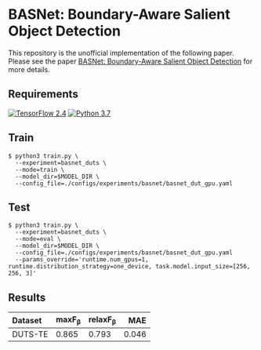 # BASNet: Boundary-Aware Salient Object Detection

This repository is the unofficial implementation of the following paper. Please see the paper [BASNet: Boundary-Aware Salient Object Detection](https://openaccess.thecvf.com/content_CVPR_2019/html/Qin_BASNet_Boundary-Aware_Salient_Object_Detection_CVPR_2019_paper.html) for more details.

## Requirements
[![TensorFlow 2.4](https://img.shields.io/badge/TensorFlow-2.4-FF6F00?logo=tensorflow)](https://github.com/tensorflow/tensorflow/releases/tag/v2.4.0)
[![Python 3.7](https://img.shields.io/badge/Python-3.7-3776AB)](https://www.python.org/downloads/release/python-379/)

## Train
```shell
$ python3 train.py \
  --experiment=basnet_duts \
  --mode=train \
  --model_dir=$MODEL_DIR \
  --config_file=./configs/experiments/basnet/basnet_dut_gpu.yaml
```

## Test
```shell
$ python3 train.py \
  --experiment=basnet_duts \
  --mode=eval \
  --model_dir=$MODEL_DIR \
  --config_file=./configs/experiments/basnet/basnet_dut_gpu.yaml
  --params_override='runtime.num_gpus=1, runtime.distribution_strategy=one_device, task.model.input_size=[256, 256, 3]'
```

## Results
Dataset    | maxF<sub>β</sub> | relaxF<sub>β</sub>   | MAE
:--------- | :--------------- | :------------------- | -------:
DUTS-TE    | 0.865            | 0.793                | 0.046

